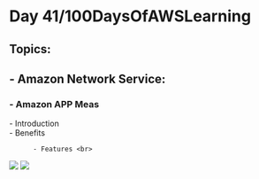 <h1> Day 41/100DaysOfAWSLearning </h1>
<h2> Topics: </h2>

 <h2>  - Amazon Network Service: </h2>

<h3> - Amazon APP Meas </h3>
          - Introduction <br>
          - Benefits <br>
        
          - Features <br>

<img src = "https://github.com/thetechgirlgita/100-days-of-aws-learning/blob/master/Images/Day41/41_1.jpg?raw=true">
<img src = "https://github.com/thetechgirlgita/100-days-of-aws-learning/blob/master/Images/Day41/41_2.jpg?raw=true">
